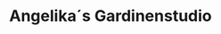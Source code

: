 ---
title: "Angelika´s Gardinenstudio"
url: /bernau-bei-berlin/angelika-s-gardinenstudio/
shop: Gardinen
---